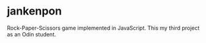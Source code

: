 # jankenpon
Rock-Paper-Scissors game implemented in JavaScript. This my third project as an Odin student.
